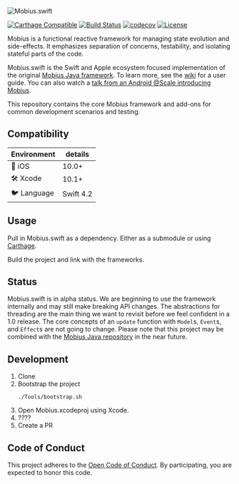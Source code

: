 ![Mobius.swift](https://github.com/spotify/mobius.swift/wiki/mobius-logo.png)

[![Carthage Compatible](https://img.shields.io/badge/Carthage-compatible-4BC51D.svg?style=flat)](https://github.com/Carthage/Carthage)
[![Build Status](https://travis-ci.org/spotify/Mobius.swift.svg?branch=master)](https://travis-ci.org/spotify/Mobius.swift)
[![codecov](https://codecov.io/gh/spotify/Mobius.swift/branch/master/graph/badge.svg)](https://codecov.io/gh/spotify/Mobius.swift)
[![License](https://img.shields.io/github/license/spotify/Mobius.swift.svg)](LICENSE)

Mobius is a functional reactive framework for managing state evolution and side-effects. It
emphasizes separation of concerns, testability, and isolating stateful parts of the code.

Mobius.swift is the Swift and Apple ecosystem focused implementation of the original
[Mobius Java framework](https://github.com/spotify/mobius). To learn more, see the [wiki](/../../wiki) for a user guide. You can also watch a [talk from an Android @Scale introducing Mobius](https://www.facebook.com/atscaleevents/videos/2025571921049235/).

This repository contains the core Mobius framework and add-ons for common development scenarios and testing.

## Compatibility
| Environment | details     |
| ----------- |-------------|
| 📱 iOS      | 10.0+      |
| 🛠 Xcode    | 10.1+       |
| 🐦 Language | Swift 4.2  |

## Usage
Pull in Mobius.swift as a dependency. Either as a submodule or using [Carthage](https://github.com/Carthage/Carthage).

Build the project and link with the frameworks.

## Status

Mobius.swift is in alpha status. We are beginning to use the framework internally and may still make breaking API changes. The abstractions for threading are the main thing we want to revisit before we feel confident in a 1.0 release. The core concepts of an `update` function with `Model`s, `Event`s, and `Effect`s are not going to change. Please note that this project may be combined with the [Mobius Java repository](https://github.com/spotify/mobius) in the near future.

## Development
1. Clone
1. Bootstrap the project
   ```shell
   ./Tools/bootstrap.sh
   ```
1. Open Mobius.xcodeproj using Xcode.
1. ????
1. Create a PR

## Code of Conduct

This project adheres to the [Open Code of Conduct][code-of-conduct]. By participating, you are expected to honor this code.

[code-of-conduct]: https://github.com/spotify/code-of-conduct/blob/master/code-of-conduct.md
